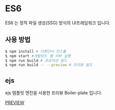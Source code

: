# ES6

ES6 는 정적 파일 생성(SSG) 방식의 UI프레임워크 입니다.

## 사용 방법

```bash
$ npm install # 디펜던시 인스톨
$ npm start #개발모드 웹 서버 실행
$ npm run build # 프로덕션 빌드
$ npm run build -- --preview # 프리뷰 빌드
```

## ejs
ejs 템플릿 엔진을 사용한 프리뷰 Boiler-plate 입니다.

[PREVIEW](https://babelloper.github.io/dist/index.html)
